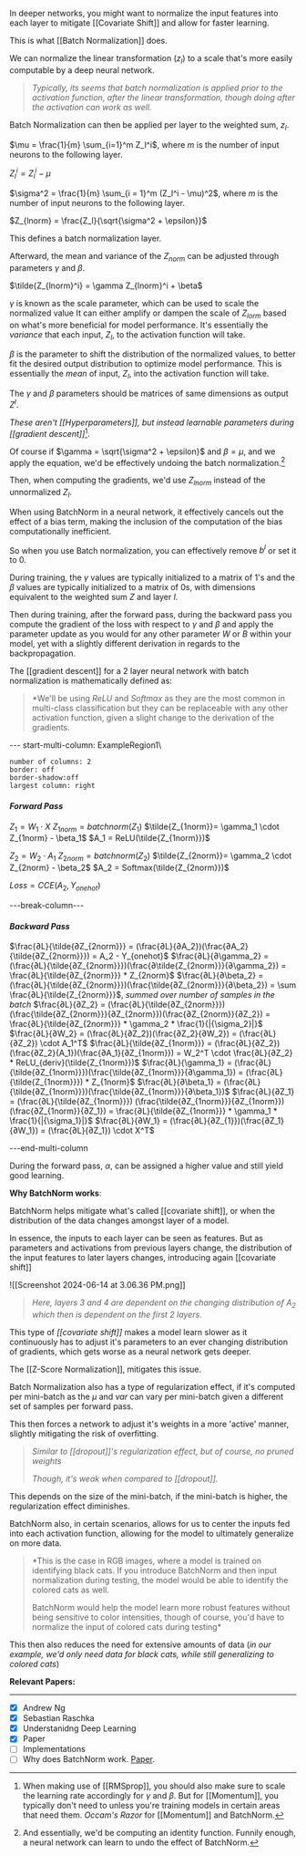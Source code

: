 In deeper networks, you might want to normalize the input features into each layer to mitigate [[Covariate Shift]] and allow for faster learning.

This is what [[Batch Normalization]] does.

We can normalize the linear transformation $(z_{l}$) to a scale that's more easily computable by a deep neural network.

> *Typically, its seems that batch normalization is applied prior to the activation function, after the linear transformation, though doing after the activation can work as well.* 

Batch Normalization can then be applied per layer to the weighted sum, $z_l$.

$\mu = \frac{1}{m} \sum_{i=1}^m Z_l^i$, where $m$ is the number of input neurons to the following layer.
	
$Z_l^i = Z_l^i - \mu$

$\sigma^2 = \frac{1}{m} \sum_{i = 1}^m (Z_l^i - \mu)^2$, where $m$ is the number of input neurons to the following layer.

$Z_{lnorm} = \frac{Z_l}{\sqrt{\sigma^2 + \epsilon}}$

This defines a batch normalization layer.

Afterward, the mean and variance of the $Z_{norm}$ can be adjusted through parameters $\gamma$ and $\beta$.

$\tilde{Z_{lnorm}^i} = \gamma Z_{lnorm}^i + \beta$

$\gamma$ is known as the scale parameter, which can be used to scale the normalized value It can either amplify or dampen the scale of $Z_{lorm}$ based on what's more beneficial for model performance. It's essentially the *variance* that each input, $Z_l$, to the activation function will take.

$\beta$ is the parameter to shift the distribution of the normalized values, to better fit the desired output distribution to optimize model performance. This is essentially the *mean* of input, $Z_l$, into the activation function will take.

The $\gamma$ and $\beta$ parameters should be matrices of same dimensions as output $Z^l$.

*These aren't [[Hyperparameters]], but instead learnable parameters during [[gradient descent]]*[^2].

Of course if $\gamma = \sqrt{\sigma^2 + \epsilon}$ and $\beta = \mu$, and we apply the equation, we'd be effectively undoing the batch normalization.[^1]

Then, when computing the gradients, we'd use $Z_{lnorm}$ instead of the unnormalized $Z_l$.

When using BatchNorm in a neural network, it effectively cancels out the effect of a bias term, making the inclusion of the computation of the bias computationally inefficient.

So when you use Batch normalization, you can effectively remove $b^l$ or set it to 0.

During training, the $\gamma$ values are typically initialized to a matrix of $1$'s and the $\beta$ values are typically initialized to a matrix of $0$s, with dimensions equivalent to the weighted sum $Z$ and layer $l$.

Then during training, after the forward pass, during the backward pass you compute the gradient of the loss with respect to $\gamma$ and $\beta$ and apply the parameter update as you would for any other parameter $W$ or $B$ within your model, yet with a slightly different derivation in regards to the backpropagation.

The [[gradient descent]] for a 2 layer neural network with batch normalization is mathematically defined as:

> *We'll be using $ReLU$ and $Softmax$ as they are the most common in multi-class classification but they can be replaceable with any other activation function, given a slight change to the derivation of the gradients. 

--- start-multi-column: ExampleRegion1\
```column-settings
number of columns: 2
border: off
border-shadow:off
largest column: right
```
#### *Forward Pass*
$Z_1 = W_1 \cdot X$
$Z_{1norm} = batchnorm(Z_1)$
$\tilde{Z_{1norm}}= \gamma_1 \cdot Z_{1norm} - \beta_1$
$A_1 = ReLU(\tilde{Z_{1norm}})$

$Z_2 = W_2 \cdot A_1$
$Z_{2norm} = batchnorm(Z_2)$
$\tilde{Z_{2norm}}= \gamma_2 \cdot Z_{2norm} - \beta_2$
$A_2 = Softmax(\tilde{Z_{2norm}})$

$Loss = CCE(A_2, Y_{onehot})$

---break-column---

#### *Backward Pass*

$\frac{∂L}{\tilde{∂Z_{2norm}}} = (\frac{∂L}{∂A_2})(\frac{∂A_2}{\tilde{∂Z_{2norm}}}) = A_2 - Y_{onehot}$
$\frac{∂L}{∂\gamma_2} = (\frac{∂L}{\tilde{∂Z_{2norm}}})(\frac{∂\tilde{Z_{2norm}}}{∂\gamma_2}) = \frac{∂L}{\tilde{∂Z_{2norm}}} * Z_{2norm}$
$\frac{∂L}{∂\beta_2} = (\frac{∂L}{\tilde{∂Z_{2norm}}})(\frac{\tilde{∂Z_{2norm}}}{∂\beta_2}) = \sum \frac{∂L}{\tilde{Z_{2norm}}}$, *summed over number of samples in the batch*
$\frac{∂L}{∂Z_2} = (\frac{∂L}{\tilde{∂Z_{2norm}}}) (\frac{\tilde{∂Z_{2norm}}}{∂Z_{2norm}})(\frac{∂Z_{2norm}}{∂Z_2}) = \frac{∂L}{\tilde{∂Z_{2norm}}} * \gamma_2 * \frac{1}{|{\sigma_2}|}$
$\frac{∂L}{∂W_2} = (\frac{∂L}{∂Z_2})(\frac{∂Z_2}{∂W_2}) = (\frac{∂L}{∂Z_2}) \cdot A_1^T$
$\frac{∂L}{\tilde{∂Z_{1norm}}} = (\frac{∂L}{∂Z_2})(\frac{∂Z_2}{A_1})(\frac{∂A_1}{∂Z_{1norm}}) = W_2^T \cdot \frac{∂L}{∂Z_2} * ReLU_{deriv}(\tilde{Z_{1norm}})$
$\frac{∂L}{\gamma_1} = (\frac{∂L}{\tilde{∂Z_{1norm}}})(\frac{\tilde{∂Z_{1norm}}}{∂\gamma_1}) = (\frac{∂L}{\tilde{Z_{1norm}}}) * Z_{1norm}$
$\frac{∂L}{∂\beta_1} = (\frac{∂L}{\tilde{∂Z_{1norm}}})(\frac{\tilde{∂Z_{1norm}}}{∂\beta_1})$
$\frac{∂L}{∂Z_1} = (\frac{∂L}{\tilde{∂Z_{1norm}}}) (\frac{\tilde{∂Z_{1norm}}}{∂Z_{1norm}})(\frac{∂Z_{1norm}}{∂Z_1}) = \frac{∂L}{\tilde{∂Z_{1norm}}} * \gamma_1 * \frac{1}{|{\sigma_1}|}$
$\frac{∂L}{∂W_1} = (\frac{∂L}{∂Z_{1}})(\frac{∂Z_1}{∂W_1}) = (\frac{∂L}{∂Z_1}) \cdot X^T$

---end-multi-column

During the forward pass, $\alpha$, can be assigned a higher value and still yield good learning.

**Why BatchNorm works**:

BatchNorm helps mitigate what's called [[covariate shift]], or when the distribution of the data changes amongst layer of a model.

In essence, the inputs to each layer can be seen as features. But as parameters and activations from previous layers change, the distribution of the input features to later layers changes, introducing again [[covariate shift]]

![[Screenshot 2024-06-14 at 3.06.36 PM.png]]

> *Here, layers 3 and 4 are dependent on the changing distribution of $A_2$ which then is dependent on the first 2 layers.*

This type of *[[covariate shift]]* makes a model learn slower as it continuously has to adjust it's parameters to an ever changing distribution of gradients, which gets worse as a neural network gets deeper.

The [[Z-Score Normalization]], mitigates this issue.

Batch Normalization also has a type of regularization effect, if it's computed per mini-batch as the $\mu$ and $var$ can vary per mini-batch given a different set of samples per forward pass. 

This then forces a network to adjust it's weights in a more 'active' manner, slightly mitigating the risk of overfitting.

>*Similar to [[dropout]]'s regularization effect, but of course, no pruned weights*
>
>*Though, it's weak when compared to [[dropout]].*

This depends on the size of the mini-batch, if the mini-batch is higher, the regularization effect diminishes.

BatchNorm also, in certain scenarios, allows for us to center the inputs fed into each activation function, allowing for the model to ultimately generalize on more data.

> *This is the case in RGB images, where a model is trained on identifying black cats. If you introduce BatchNorm and then input normalization during testing, the model would be able to identify the colored cats as well.
> 
> BatchNorm would help the model learn more robust features without being sensitive to color intensities, though of course, you'd have to normalize the input of colored cats during testing*

This then also reduces the need for extensive amounts of data (*in our example, we'd only need data for black cats, while still generalizing to colored cats*)

**Relevant Papers:**


---

- [x] Andrew Ng
- [x] Sebastian Raschka
- [x] Understanidng Deep Learning
- [x] Paper
- [ ] Implementations
- [ ] Why does BatchNorm work. [Paper](https://arxiv.org/pdf/1805.11604).

[^1]: And essentially, we'd be computing an identity function. Funnily enough, a neural network can learn to undo the effect of BatchNorm.
[^2]: When making use of [[RMSprop]], you should also make sure to scale the learning rate accordingly for $\gamma$ and $\beta$. But for [[Momentum]], you typically don't need to unless you're training models in certain areas that need them. *Occam's Razor* for [[Momentum]] and BatchNorm.